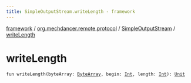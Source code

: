 ```yaml
---
title: SimpleOutputStream.writeLength - framework
---
```


[framework](../../index.html) / [org.mechdancer.remote.protocol](../index.html) / [SimpleOutputStream](index.html) / [writeLength](./write-length.html)

# writeLength

`fun writeLength(byteArray: `[`ByteArray`](https://kotlinlang.org/api/latest/jvm/stdlib/kotlin/-byte-array/index.html)`, begin: `[`Int`](https://kotlinlang.org/api/latest/jvm/stdlib/kotlin/-int/index.html)`, length: `[`Int`](https://kotlinlang.org/api/latest/jvm/stdlib/kotlin/-int/index.html)`): `[`Unit`](https://kotlinlang.org/api/latest/jvm/stdlib/kotlin/-unit/index.html)